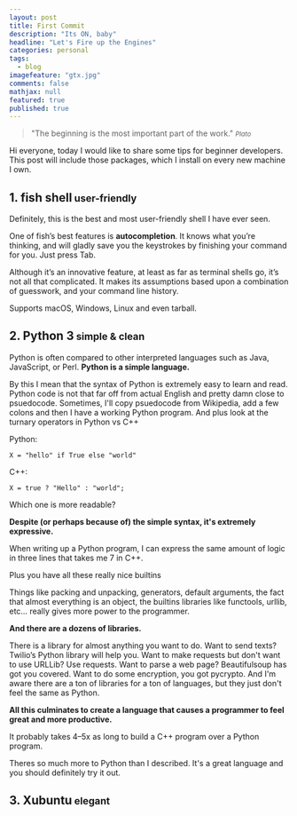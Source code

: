 ```yaml
---
layout: post
title: First Commit
description: "Its ON, baby"
headline: "Let's Fire up the Engines"
categories: personal
tags: 
  - blog
imagefeature: "gtx.jpg"
comments: false
mathjax: null
featured: true
published: true
---
```


>&quot;The beginning is the most important part of the work.&quot;
><small><cite title="Plato">Plato</cite></small>

Hi everyone, today I would like to share some tips for beginner developers. This post will include those packages, which I install on every new machine I own.

<h2>1. fish shell<small> user-friendly</small></h2>
Definitely, this is the best and most user-friendly shell I have ever seen. 


One of fish’s best features is <b>autocompletion</b>. It knows what you’re thinking, and will gladly save you the keystrokes by finishing your command for you. Just press Tab.

Although it’s an innovative feature, at least as far as terminal shells go, it’s not all that complicated. It makes its assumptions based upon a combination of guesswork, and your command line history.


Supports macOS, Windows, Linux and even tarball.

<h2>2. Python 3<small> simple & clean</small></h2>
Python is often compared to other interpreted languages such as Java, JavaScript, or Perl. <b>Python is a simple language.</b>


By this I mean that the syntax of Python is extremely easy to learn and read. Python code is not that far off from actual English and pretty damn close to psuedocode. Sometimes, I'll copy psuedocode from Wikipedia, add a few colons and then I have a working Python program. And plus look at the turnary operators in Python vs C++



Python:

<code>X = "hello" if True else "world"</code>

C++:

<code>X = true ? "Hello" : "world";</code>

Which one is more readable?




<b>Despite (or perhaps because of) the simple syntax, it's extremely expressive.</b>

When writing up a Python program, I can express the same amount of logic in three lines that takes me 7 in C++.

Plus you have all these really nice builtins

Things like packing and unpacking, generators, default arguments, the fact that almost everything is an object, the builtins libraries like functools, urllib, etc… really gives more power to the programmer.


<b>And there are a dozens of libraries.</b>

There is a library for almost anything you want to do. Want to send texts? Twilio’s Python library will help you. Want to make requests but don't want to use URLLib? Use requests. Want to parse a web page? Beautifulsoup has got you covered. Want to do some encryption, you got pycrypto. And I'm aware there are a ton of libraries for a ton of languages, but they just don't feel the same as Python.

<b>All this culminates to create a language that causes a programmer to feel great and more productive.</b>

It probably takes 4–5x as long to build a C++ program over a Python program.

Theres so much more to Python than I described. It's a great language and you should definitely try it out.


<h2>3. Xubuntu<small> elegant</small></h2>